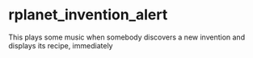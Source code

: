 # rplanet_invention_alert
This plays some music when somebody discovers a new invention and displays its recipe, immediately
